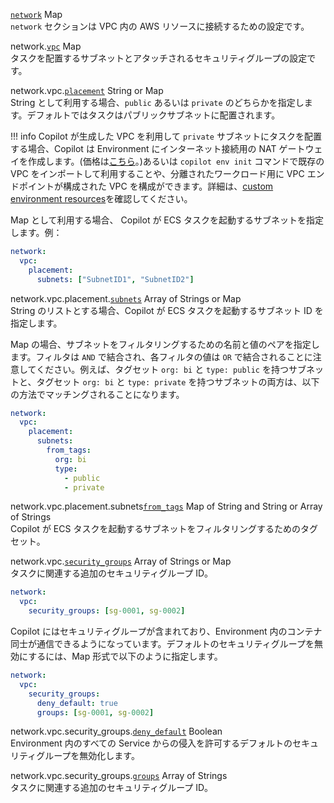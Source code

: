 <div class="separator"></div>

<a id="network" href="#network" class="field">`network`</a> <span class="type">Map</span>      
`network` セクションは VPC 内の AWS リソースに接続するための設定です。

<span class="parent-field">network.</span><a id="network-vpc" href="#network-vpc" class="field">`vpc`</a> <span class="type">Map</span>    
タスクを配置するサブネットとアタッチされるセキュリティグループの設定です。

<span class="parent-field">network.vpc.</span><a id="network-vpc-placement" href="#network-vpc-placement" class="field">`placement`</a> <span class="type">String or Map</span>  
String として利用する場合、`public` あるいは `private` のどちらかを指定します。デフォルトではタスクはパブリックサブネットに配置されます。

!!! info
    Copilot が生成した VPC を利用して `private` サブネットにタスクを配置する場合、Copilot は Environment にインターネット接続用の NAT ゲートウェイを作成します。(価格は[こちら](https://aws.amazon.com/vpc/pricing/)。)あるいは `copilot env init` コマンドで既存の VPC をインポートして利用することや、分離されたワークロード用に VPC エンドポイントが構成された VPC を構成ができます。詳細は、[custom environment resources](../developing/custom-environment-resources.ja.md)を確認してください。

Map として利用する場合、 Copilot が ECS タスクを起動するサブネットを指定します。例：

```yaml
network:
  vpc:
    placement:
      subnets: ["SubnetID1", "SubnetID2"]
```

<span class="parent-field">network.vpc.placement.</span><a id="network-vpc-placement-subnets" href="#network-vpc-placement-subnets" class="field">`subnets`</a> <span class="type">Array of Strings or Map</span>  
String のリストとする場合、Copilot が ECS タスクを起動するサブネット ID を指定します。

Map の場合、サブネットをフィルタリングするための名前と値のペアを指定します。フィルタは `AND` で結合され、各フィルタの値は `OR` で結合されることに注意してください。例えば、タグセット `org: bi` と `type: public` を持つサブネットと、タグセット `org: bi` と `type: private` を持つサブネットの両方は、以下の方法でマッチングされることになります。

```yaml
network:
  vpc:
    placement:
      subnets:
        from_tags:
          org: bi
          type:
            - public
            - private
```

<span class="parent-field">network.vpc.placement.subnets</span><a id="network-vpc-placement-subnets-from-tags" href="#network-vpc-placement-subnets-from-tags" class="field">`from_tags`</a> <span class="type">Map of String and String or Array of Strings</span>  
Copilot が ECS タスクを起動するサブネットをフィルタリングするためのタグセット。

<span class="parent-field">network.vpc.</span><a id="network-vpc-security-groups" href="#network-vpc-security-groups" class="field">`security_groups`</a> <span class="type">Array of Strings or Map</span>  
タスクに関連する追加のセキュリティグループ ID。
```yaml
network:
  vpc:
    security_groups: [sg-0001, sg-0002]
```
Copilot にはセキュリティグループが含まれており、Environment 内のコンテナ同士が通信できるようになっています。デフォルトのセキュリティグループを無効にするには、Map 形式で以下のように指定します。
```yaml
network:
  vpc:
    security_groups:
      deny_default: true
      groups: [sg-0001, sg-0002]
```

<span class="parent-field">network.vpc.security_groups.</span><a id="network-vpc-security-groups-deny-default" href="#network-vpc-security-groups-deny-default" class="field">`deny_default`</a> <span class="type">Boolean</span>  
Environment 内のすべての Service からの侵入を許可するデフォルトのセキュリティグループを無効化します。

<span class="parent-field">network.vpc.security_groups.</span><a id="network-vpc-security-groups-groups" href="#network-vpc-security-groups-groups" class="field">`groups`</a> <span class="type">Array of Strings</span>    
タスクに関連する追加のセキュリティグループ ID。
